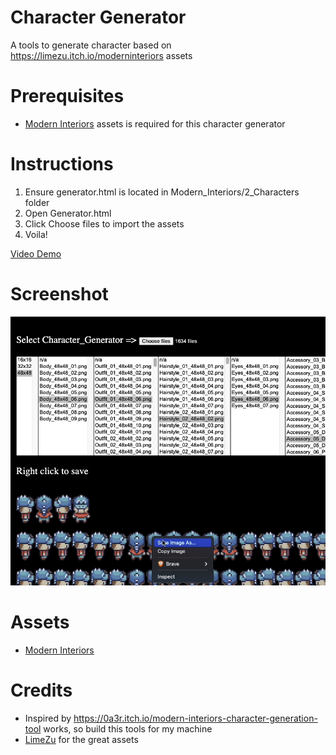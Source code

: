 # Character Generator

A tools to generate character based on https://limezu.itch.io/moderninteriors assets

# Prerequisites
- [Modern Interiors](https://limezu.itch.io/moderninteriors) assets is required for this character generator

# Instructions 

1. Ensure generator.html is located in Modern_Interiors/2_Characters folder
2. Open Generator.html
3. Click Choose files to import the assets
4. Voila!

[Video Demo](https://youtu.be/_nkbxQ6HYCY)
# Screenshot 
![screenshot](screenshot.png)

# Assets
- [Modern Interiors](https://limezu.itch.io/moderninteriors) 

# Credits
- Inspired by https://0a3r.itch.io/modern-interiors-character-generation-tool works, so build this tools for my machine
- [LimeZu](https://limezu.itch.io/) for the great assets